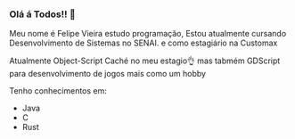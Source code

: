 ### Olá á Todos!! 🖖

Meu nome é Felipe Vieira estudo programação,
Estou atualmente cursando Desenvolvimento de Sistemas no SENAI.
e como estagiário na Customax

Atualmente Object-Script Caché no meu estagio👌 mas tabmém GDScript para desenvolvimento de jogos mais como um hobby

Tenho conhecimentos em:
 - Java
 - C
 - Rust
